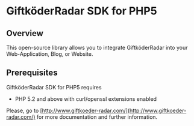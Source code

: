 GiftköderRadar SDK for PHP5
===========================

Overview
--------
This open-source library allows you to integrate GiftköderRadar into your Web-Application, Blog, or Website.


Prerequisites
-------------

GiftköderRadar SDK for PHP5 requires 

   * PHP 5.2 and above with curl/openssl extensions enabled

Please, go to [http://www.giftkoeder-radar.com/](http://www.giftkoeder-radar.com/) for more documentation and further information.
